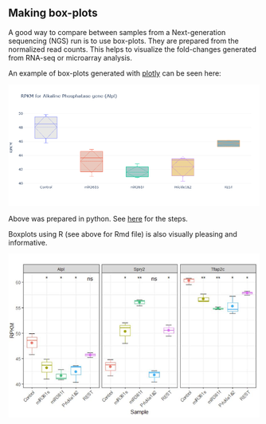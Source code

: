 ## Making box-plots 

A good way to compare between samples from a Next-generation sequencing (NGS) run is to use box-plots. They are prepared from the normalized read counts. This helps to visualize the fold-changes generated from RNA-seq or microarray analysis. 

An example of box-plots generated with [plotly](https://plotly.com/) can be seen here:

![](/images/alpl.png)

Above was prepared in python. See [here](https://nbviewer.jupyter.org/github/dwill023/Data-Analys_boxplots/blob/d4e177911a0758a1583cd618c082d907fb5ad57e/box-plots_plotly.ipynb) for the steps.

Boxplots using R (see above for Rmd file) is also visually pleasing and informative.

![](/images/boxplot_R.JPG)


